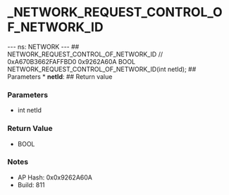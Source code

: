 # _NETWORK_REQUEST_CONTROL_OF_NETWORK_ID

--- ns: NETWORK --- ## NETWORK_REQUEST_CONTROL_OF_NETWORK_ID  // 0xA670B3662FAFFBD0 0x9262A60A BOOL NETWORK_REQUEST_CONTROL_OF_NETWORK_ID(int netId);   ## Parameters * **netId**:  ## Return value

### Parameters
* int netId

### Return Value
* BOOL

### Notes
* AP Hash: 0x0x9262A60A
* Build: 811

